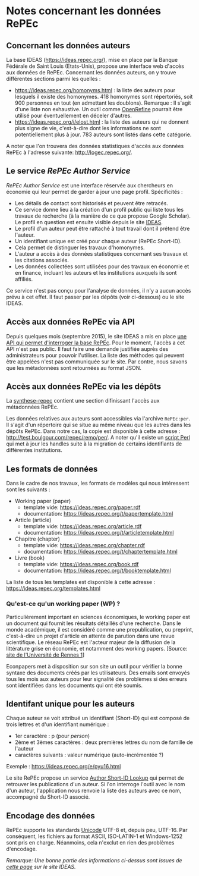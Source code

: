 Notes concernant les données RePEc
==================================


Concernant les données auteurs
------------------------------

La base IDEAS (https://ideas.repec.org/), mise en place par la Banque Fédérale de Saint Louis (Etats-Unis), propose une interface web d'accès aux données de RePEc.
Concernant les données auteurs, on y trouve différentes sections parmi les quelles :

- https://ideas.repec.org/homonyms.html : la liste des auteurs pour lesquels il existe des homonymes. 418 homonymes sont répertoriés, soit 900 personnes en tout (en admettant les doublons).
  Remarque : Il s'agit d'une liste non exhaustive. Un outil comme [OpenRefine](http://openrefine.org/) pourrait être utilisé pour éventuellement en déceler d'autres.
- https://ideas.repec.org/i/elost.html : la liste des auteurs qui ne donnent plus signe de vie, c'est-à-dire dont les informations ne sont potentiellement plus à jour. 783 auteurs sont listés dans cette catégorie.

A noter que l'on trouvera des données statistiques d'accès aux données RePEc à l'adresse suivante: http://logec.repec.org/.


Le service *RePEc Author Service*
---------------------------------

*RePEc Author Service* est une interface réservée aux chercheurs en économie qui leur permet de garder à jour une page profil. Spécificités :

- Les détails de contact sont historisés et peuvent être retracés.
- Ce service donne lieu à la création d'un profil public qui liste tous les travaux de recherche (à la manière de ce que propose Google Scholar). Le profil en question est ensuite visible depuis le site [IDEAS](https://ideas.repec.org/i/e.html).
- Le profil d'un auteur peut être rattaché à tout travail dont il prétend être l'auteur.
- Un identifiant unique est créé pour chaque auteur (RePEc Short-ID).
- Cela permet de distinguer les travaux d'homonymes.
- L'auteur a accès à des données statistiques concernant ses travaux et les citations associés.
- Les données collectées sont utilisées pour des travaux en économie et en finance, incluant les auteurs et les institutions auxquels ils sont affiliés.

Ce service n'est pas conçu pour l'analyse de données, il n'y a aucun accès prévu à cet effet. Il faut passer par les dépôts (voir ci-dessous) ou le site IDEAS.


Accès aux données RePEc via API
-------------------------------

Depuis quelques mois (septembre 2015), le site IDEAS a mis en place [une API qui permet d'interroger la base RePEc](https://ideas.repec.org/api.html). Pour le moment, l'accès a cet API n'est pas public. Il faut faire une demande justifiée auprès des administrateurs pour pouvoir l'utiliser. La liste des méthodes qui peuvent être appelées n'est pas communiquée sur le site. Par contre, nous savons que les métadonnées sont retournées au format JSON.


Accès aux données RePEc via les dépôts
--------------------------------------

La [synthese-repec](synthese-repec.md) contient une section difinissant l'accès aux métadonnées RePEc.

Les données relatives aux auteurs sont accessibles via l'archive `RePEc:per`. Il s'agit d'un répertoire qui se situe au même niveau que les autres dans les dépôts RePEc. Dans notre cas, la copie est disponible à cette adresse : http://test.boulgour.com/repec/remo/per/. A noter qu'il existe un [script Perl](ftp://repec.oru.se/RePEc/cpd/conf/migrate.cfg) qui met à jour les handles suite à la migration de certains identifiants de différentes institutions.


Les formats de données
----------------------

Dans le cadre de nos travaux, les formats de modèles qui nous intéressent sont les suivants :

- Working paper (paper)
    - template vide: https://ideas.repec.org/paper.rdf
	- documentation: https://ideas.repec.org/t/papertemplate.html
- Article (article)
	- template vide: https://ideas.repec.org/article.rdf
	- documentation: https://ideas.repec.org/t/articletemplate.html
- Chapitre (chapter)
	- template vide: https://ideas.repec.org/chapter.rdf
	- documentation: https://ideas.repec.org/t/chaptertemplate.html
- Livre (book)
	- template vide: https://ideas.repec.org/book.rdf
	- documentation: https://ideas.repec.org/t/booktemplate.html

La liste de tous les templates est disponible à cette adresse : https://ideas.repec.org/templates.html


### Qu'est-ce qu'un working paper (WP) ?

Particulièrement important en sciences économiques, le working paper est un document qui fournit les résultats détaillés d'une recherche. Dans le monde académique, il est considéré comme une prepublication, ou preprint, c'est-à-dire un projet d'article en attente de parution dans une revue scientifique. Le réseau RePEc est l'acteur majeur de la diffusion de la littérature grise en économie, et notamment des working papers. [Source: [site de l'Université de Rennes 1](http://focus.univ-rennes1.fr/content.php?pid=467792&sid=5722677)]

Econpapers met à disposition sur son site un outil pour vérifier la bonne syntaxe des documents créés par les utilisateurs. Des emails sont envoyés tous les mois aux auteurs pour leur signalité des problèmes si des erreurs sont identifiées dans les documents qui ont été soumis.


Identifant unique pour les auteurs
----------------------------------

Chaque auteur se voit attribué un identifiant (Short-ID) qui est composé de trois lettres et d'un identifiant numérique :

- 1er caractère : p (pour *person*)
- 2ème et 3èmes caractères : deux premières lettres du nom de famille de l'auteur
- caractères suivants : valeur numérique (auto-incrémentée ?)

Exemple : https://ideas.repec.org/e/pyu16.html 

Le site RePEc propose un service [Author Short-ID Lookup](https://ideas.repec.org/cgi-bin/shortid.cgi) qui permet de retrouver les publications d'un auteur. Si l'on interroge l'outil avec le nom d'un auteur, l'application nous renvoie la liste des auteurs avec ce nom, accompagné du Short-ID associé.


Encodage des données
--------------------

RePEc supporte les standards [Unicode](https://fr.wikipedia.org/wiki/Unicode) UTF-8 et, depuis peu, UTF-16. Par conséquent, les fichiers au format ASCII, ISO-LATIN-1 et Windows-1252 sont pris en charge. Néanmoins, cela n'exclut en rien des problèmes d'encodage.

*Remarque: Une bonne partie des informations ci-dessus sont issues de [cette page](https://ideas.repec.org/getdata.html) sur le site IDEAS.*
